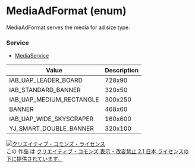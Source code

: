 # MediaAdFormat (enum)
MediaAdFormat serves the media for ad size type.
### Service
+ [MediaService](../services/MediaService.md)

| Value | Description | 
|---|---|
| IAB_UAP_LEADER_BOARD| 728x90 |
| IAB_STANDARD_BANNER| 320x50 |
| IAB_UAP_MEDIUM_RECTANGLE| 300x250 |
| BANNER| 468x60 |
| IAB_UAP_WIDE_SKYSCRAPER| 160x600 |
| YJ_SMART_DOUBLE_BANNER| 320x100 |
<a rel="license" href="http://creativecommons.org/licenses/by-nd/2.1/jp/"><img alt="クリエイティブ・コモンズ・ライセンス" style="border-width:0" src="https://i.creativecommons.org/l/by-nd/2.1/jp/88x31.png" /></a><br />この 作品 は <a rel="license" href="http://creativecommons.org/licenses/by-nd/2.1/jp/">クリエイティブ・コモンズ 表示 - 改変禁止 2.1 日本 ライセンスの下に提供されています。</a>
